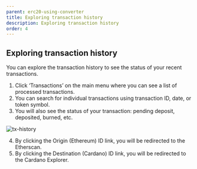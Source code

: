 ```yaml
---
parent: erc20-using-converter
title: Exploring transaction history
description: Exploring transaction history
order: 4
---
```


## Exploring transaction history

You can explore the transaction history to see the status of your recent transactions.

1. Click ‘Transactions’ on the main menu where you can see a list of processed transactions.
2.  You can search for individual transactions using transaction ID, date, or token symbol.
3.  You will also see the status of your transaction: pending deposit, deposited, burned, etc.

![tx-history](https://ucarecdn.com/911a902d-1459-4f12-b960-0824a834c814/)

4. By clicking the Origin (Ethereum) ID link, you will be redirected to the Etherscan.
5. By clicking the Destination (Cardano) ID link, you will be redirected to the Cardano Explorer.
